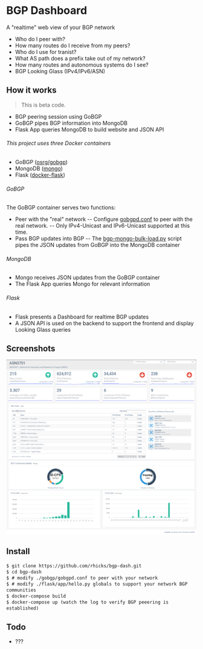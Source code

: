 BGP Dashboard
=============

A "realtime" web view of your BGP network

- Who do I peer with?
- How many routes do I receive from my peers?
- Who do I use for tranist?
- What AS path does a prefix take out of my network?
- How many routes and autonomous systems do I see?
- BGP Looking Glass (IPv4/IPv6/ASN)


How it works
---------
> This is beta code.
- BGP peering session using GoBGP
- GoBGP pipes BGP information into MongoDB
- Flask App queries MongoDB to build website and JSON API

###### This project uses three Docker containers
- GoBGP ([osrg/gobgp](https://hub.docker.com/r/osrg/gobgp/))
- MongoDB ([mongo](https://hub.docker.com/_/mongo/))
- Flask ([docker-flask](https://hub.docker.com/r/p0bailey/docker-flask/))

###### GoBGP
The GoBGP container serves two functions:
- Peer with the "real" network
-- Configure [gobgpd.conf](https://github.com/rhicks/bgp-dash/blob/master/gobgp/gobgpd.conf) to peer with the real network.
-- Only IPv4-Unicast and IPv6-Unicast supported at this time.
- Pass BGP updates into BGP
-- The [bgp-mongo-bulk-load.py](https://github.com/rhicks/bgp-dash/blob/master/bgp-mongo-bulk-load.py) script pipes the JSON updates from GoBGP into the MongoDB container

###### MongoDB
- Mongo receives JSON updates from the GoBGP container
- The Flask App queries Mongo for relevant information

###### Flask
- Flask presents a Dashboard for realtime BGP updates
- A JSON API is used on the backend to support the frontend and display Looking Glass queries


Screenshots
---------
![screenshot](bgp-dashboard.png)


Install
---------
```
$ git clone https://github.com/rhicks/bgp-dash.git
$ cd bgp-dash
$ # modify ./gobgp/gobgpd.conf to peer with your network
$ # modify ./flask/app/hello.py globals to support your network BGP communities
$ docker-compose build
$ docker-compose up (watch the log to verify BGP peeering is established)
```


Todo
---------
- ???
